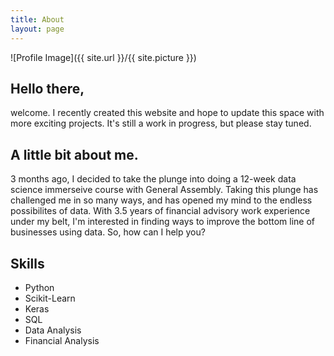 ```yaml
---
title: About
layout: page
---
```

![Profile Image]({{ site.url }}/{{ site.picture }})

<h2>Hello there,</h2>
<p>welcome. I recently created this website and hope to update this space with more exciting projects. It's still a work in progress, but please stay tuned.</p>

<h2>A little bit about me.</h2>
<p>3 months ago, I decided to take the plunge into doing a 12-week data science immerseive course with General Assembly. Taking this plunge has challenged me in so many ways, and has opened my mind to the endless possibilites of data. With 3.5 years of financial advisory work experience under my belt, I'm interested in finding ways to improve the bottom line of businesses using data. So, how can I help you?</p> 

<h2>Skills</h2>

<ul class="skill-list">
	<li>Python</li>
	<li>Scikit-Learn</li>
	<li>Keras</li>
	<li>SQL</li>
	<li>Data Analysis</li>
	<li>Financial Analysis</li>

</ul>
